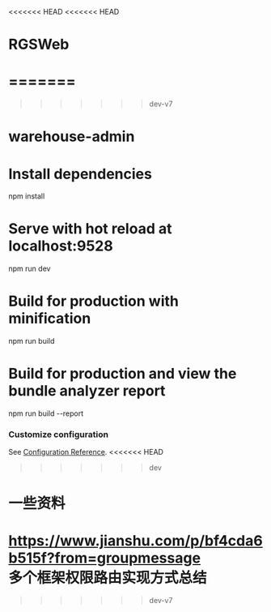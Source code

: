 <<<<<<< HEAD
<<<<<<< HEAD
# RGSWeb
=======
=======
>>>>>>> dev-v7
# warehouse-admin

# Install dependencies
npm install

# Serve with hot reload at localhost:9528
npm run dev

# Build for production with minification
npm run build

# Build for production and view the bundle analyzer report
npm run build --report

### Customize configuration
See [Configuration Reference](https://cli.vuejs.org/config/).
<<<<<<< HEAD
>>>>>>> dev

# 一些资料

https://www.jianshu.com/p/bf4cda6b515f?from=groupmessage  
多个框架权限路由实现方式总结
=======
>>>>>>> dev-v7

